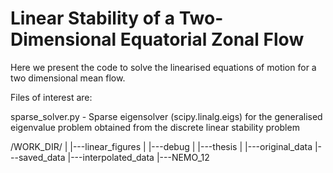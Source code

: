 # Linear Stability of a Two-Dimensional Equatorial Zonal Flow

Here we present the code to solve the linearised equations of motion for a two dimensional mean flow. 


Files of interest are:

sparse_solver.py - Sparse eigensolver (scipy.linalg.eigs) for the generalised eigenvalue problem obtained from the discrete linear stability problem

/WORK_DIR/
|
|---linear_figures
|   |---debug
|   |---thesis
|
|---original_data
|---saved_data
    |---interpolated_data
    |---NEMO_12  
